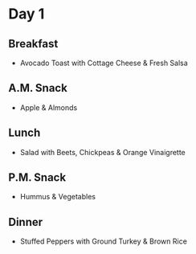# Day 1
## Breakfast
- Avocado Toast with Cottage Cheese & Fresh Salsa
## A.M. Snack
- Apple & Almonds
## Lunch
- Salad with Beets, Chickpeas & Orange Vinaigrette
## P.M. Snack
- Hummus & Vegetables
## Dinner
- Stuffed Peppers with Ground Turkey & Brown Rice
